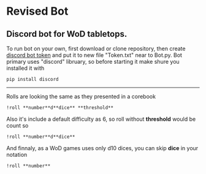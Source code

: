 # Revised Bot
## Discord bot for WoD tabletops.

To run bot on your own, first download or clone repository, then create [discord bot token](https://discord.com/developers/applications) and put it to new file "Token.txt" near to Bot.py.
Bot primary uses "discord" libruary, so before starting it make shure you installed it with
```
pip install discord
```
____
Rolls are looking the same as they presented in a corebook
```
!roll **number**d**dice** **threshold**
```
Also it's include a default difficulty as 6, so roll without **threshold** would be count so
```
!roll **number**d**dice**
```
And finnaly, as a WoD games uses only d10 dices, you can skip **dice** in your notation
```
!roll **number**
```
